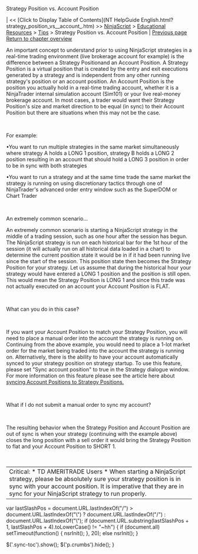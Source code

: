 ﻿










 


Strategy Position vs. Account Position







| &lt;&lt; [Click to Display Table of Contents](NT HelpGuide English.html?strategy_position_vs__account_.htm) &gt;&gt;
 [NinjaScript](ninjascript.htm) &gt; [Educational Resources](educational_resources.htm) &gt; [Tips](tips.htm) &gt;
Strategy Position vs. Account Position | [Previous page](referencing_the_correct_bar.htm)
[Return to chapter overview](tips.htm)










An important concept to understand prior to using NinjaScript strategies in a real-time trading environment (live brokerage account for example) is the difference between a Strategy Positionand an Account Position. A Strategy Position is a virtual position that is created by the entry and exit executions generated by a strategy and is independent from any other running strategy's position or an account position. An Account Position is the position you actually hold in a real-time trading account, whether it is a NinjaTrader internal simulation account (Sim101) or your live real-money brokerage account. In most cases, a trader would want their Strategy Position's size and market direction to be equal (in sync) to their Account Position but there are situations when this may not be the case.


 


For example:


•You want to run multiple strategies in the same market simultaneously where strategy A holds a LONG 1 position, strategy B holds a LONG 2 position resulting in an account that should hold a LONG 3 position in order to be in sync with both strategies

•You want to run a strategy and at the same time trade the same market the strategy is running on using discretionary tactics through one of NinjaTrader's advanced order entry window such as the SuperDOM or Chart Trader

 


An extremely common scenario...


An extremely common scenario is starting a NinjaScript strategy in the middle of a trading session, such as one hour after the session has begun. The NinjaScript strategy is run on each historical bar for the 1st hour of the session (it will actually run on all historical data loaded in a chart) to determine the current position state it would be in if it had been running live since the start of the session. This position state then becomes the Strategy Position for your strategy. Let us assume that during the historical hour your strategy would have entered a LONG 1 position and the position is still open. This would mean the Strategy Position is LONG 1 and since this trade was not actually executed on an account your Account Position is FLAT.


 


What can you do in this case?


 


If you want your Account Position to match your Strategy Position, you will need to place a manual order into the account the strategy is running on. Continuing from the above example, you would need to place a 1-lot market order for the market being traded into the account the strategy is running on. Alternatively, there is the ability to have your account automatically synced to your strategy position on strategy startup. To use this feature, please set "Sync account position" to true in the Strategy dialogue window. For more information on this feature please see the article here about [syncing Account Positions to Strategy Position](syncing_account_positions.htm)[s.](http://www.ninjatrader.com/support/helpGuides/nt7/syncing_account_positions.htm)


 


What if I do not submit a manual order to sync my account?


 


The resulting behavior when the Strategy Position and Account Position are out of sync is when your strategy (continuing with the example above) closes the long position with a sell order it would bring the Strategy Position to flat and your Account Position to SHORT 1.


 




|  |
| --- |
| Critical: * TD AMERITRADE Users * When starting a NinjaScript strategy, please be absolutely sure your strategy position is in sync with your account position. It is imperative that they are in sync for your NinjaScript strategy to run properly. |






 
 var lastSlashPos = document.URL.lastIndexOf("/") &gt; document.URL.lastIndexOf("\\") ? document.URL.lastIndexOf("/") : document.URL.lastIndexOf("\\");
 if (document.URL.substring(lastSlashPos + 1, lastSlashPos + 4).toLowerCase() != "~hh") {
 if (document.all) setTimeout(function() {
 nsrInit();
 }, 20);
 else nsrInit();
 }
 
 
 $('.sync-toc').show();
 $('p.crumbs').hide();
 }
 
 
 



